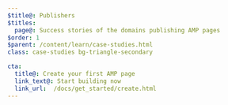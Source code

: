 ```yaml
---
$title@: Publishers
$titles:
  page@: Success stories of the domains publishing AMP pages
$order: 1
$parent: /content/learn/case-studies.html
class: case-studies bg-triangle-secondary

cta:
  title@: Create your first AMP page
  link_text@: Start building now
  link_url:  /docs/get_started/create.html
---
```


